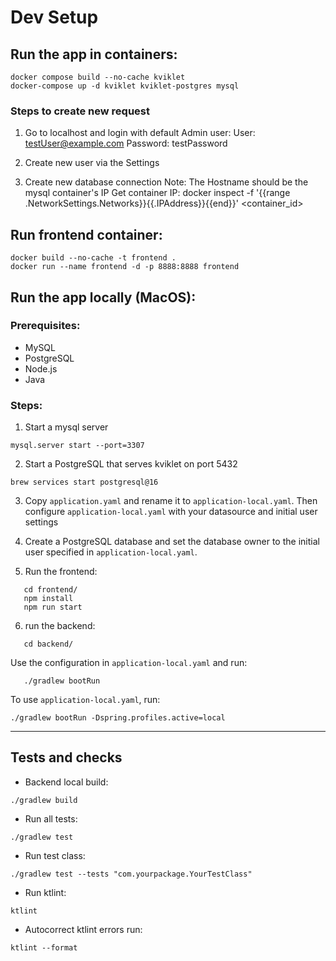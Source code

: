 # Dev Setup

## Run the app in containers:

```
docker compose build --no-cache kviklet
docker-compose up -d kviklet kviklet-postgres mysql
```

### Steps to create new request

1. Go to localhost and login with default Admin user:
   User: testUser@example.com
   Password: testPassword

2. Create new user via the Settings
3. Create new database connection
   Note: The Hostname should be the mysql container's IP
   Get container IP: docker inspect -f '{{range .NetworkSettings.Networks}}{{.IPAddress}}{{end}}' <container_id>

## Run frontend container:

```
docker build --no-cache -t frontend .
docker run --name frontend -d -p 8888:8888 frontend
```

## Run the app locally (MacOS):

### Prerequisites:

- MySQL
- PostgreSQL
- Node.js
- Java

### Steps:

1. Start a mysql server

```
mysql.server start --port=3307
```

2. Start a PostgreSQL that serves kviklet on port 5432

```
brew services start postgresql@16
```

3. Copy `application.yaml` and rename it to `application-local.yaml`. Then configure `application-local.yaml` with your datasource and initial user settings

4. Create a PostgreSQL database and set the database owner to the initial user specified in `application-local.yaml`.

5. Run the frontend:

```
   cd frontend/
   npm install
   npm run start
```

6. run the backend:

```
   cd backend/
```

Use the configuration in `application-local.yaml` and run:

```
   ./gradlew bootRun
```

To use `application-local.yaml`, run:

```
./gradlew bootRun -Dspring.profiles.active=local
```

---

## Tests and checks

- Backend local build:

```
./gradlew build
```

- Run all tests:

```
./gradlew test
```

- Run test class:

```
./gradlew test --tests "com.yourpackage.YourTestClass"
```

- Run ktlint:

```
ktlint
```

- Autocorrect ktlint errors run:

```
ktlint --format
```
